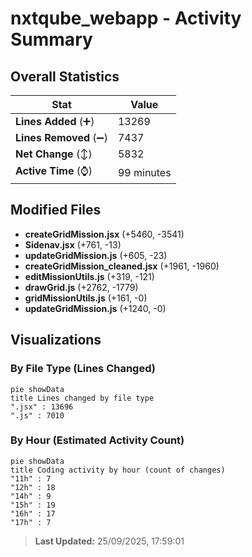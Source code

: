# nxtqube_webapp - Activity Summary 

## Overall Statistics

| Stat                   | Value                                                             |
| ---------------------- | ----------------------------------------------------------------- |
| **Lines Added** (➕)   | 13269                                          |
| **Lines Removed** (➖) | 7437                                        |
| **Net Change** (↕)    | 5832                |
| **Active Time** (⌚)   | 99 minutes |


## Modified Files
- **createGridMission.jsx** (+5460, -3541)
- **Sidenav.jsx** (+761, -13)
- **updateGridMission.js** (+605, -23)
- **createGridMission_cleaned.jsx** (+1961, -1960)
- **editMissionUtils.js** (+319, -121)
- **drawGrid.js** (+2762, -1779)
- **gridMissionUtils.js** (+161, -0)
- **updateGridMission.js** (+1240, -0)

## Visualizations

### By File Type (Lines Changed)

```mermaid
pie showData
title Lines changed by file type
".jsx" : 13696
".js" : 7010
```

### By Hour (Estimated Activity Count)

```mermaid
pie showData
title Coding activity by hour (count of changes)
"11h" : 7
"12h" : 18
"14h" : 9
"15h" : 19
"16h" : 17
"17h" : 7
```


> **Last Updated:** 25/09/2025, 17:59:01